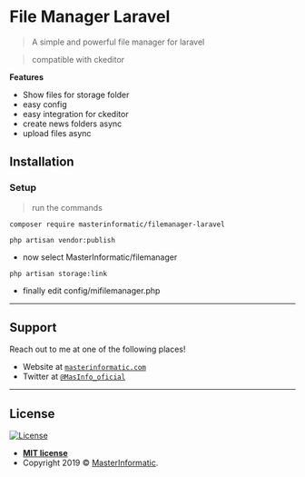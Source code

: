 # File Manager Laravel

> A simple and powerful file manager for laravel

> compatible with ckeditor

**Features**

- Show files for storage folder
- easy config
- easy integration for ckeditor
- create news folders async
- upload files async

## Installation


### Setup


> run the commands

```shell
composer require masterinformatic/filemanager-laravel
```

```shell
php artisan vendor:publish 
```
- now select MasterInformatic/filemanager

```shell
php artisan storage:link
```

- finally edit config/mifilemanager.php

---


## Support

Reach out to me at one of the following places!

- Website at <a href="http://masterinformatic.com" target="_blank">`masterinformatic.com`</a>
- Twitter at <a href="http://twitter.com/MasInfo_oficial" target="_blank">`@MasInfo_oficial`</a>


---


## License

[![License](http://img.shields.io/:license-mit-blue.svg?style=flat-square)](http://badges.mit-license.org)

- **[MIT license](http://opensource.org/licenses/mit-license.php)**
- Copyright 2019 © <a href="http://masterinformatic.com" target="_blank">MasterInformatic</a>.

